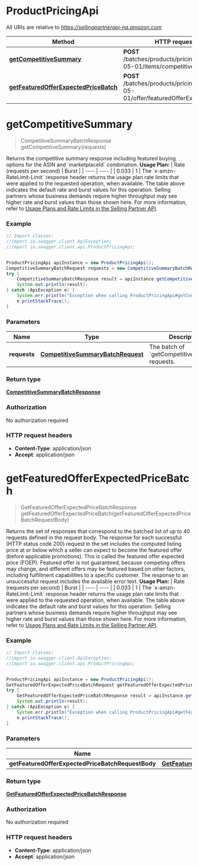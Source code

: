 # ProductPricingApi

All URIs are relative to *https://sellingpartnerapi-na.amazon.com*

Method | HTTP request | Description
------------- | ------------- | -------------
[**getCompetitiveSummary**](ProductPricingApi.md#getCompetitiveSummary) | **POST** /batches/products/pricing/2022-05-01/items/competitiveSummary | 
[**getFeaturedOfferExpectedPriceBatch**](ProductPricingApi.md#getFeaturedOfferExpectedPriceBatch) | **POST** /batches/products/pricing/2022-05-01/offer/featuredOfferExpectedPrice | 


<a name="getCompetitiveSummary"></a>
# **getCompetitiveSummary**
> CompetitiveSummaryBatchResponse getCompetitiveSummary(requests)



Returns the competitive summary response including featured buying options for the ASIN and &#x60;marketplaceId&#x60; combination.  **Usage Plan:**  | Rate (requests per second) | Burst | | ---- | ---- | | 0.033 | 1 |  The &#x60;x-amzn-RateLimit-Limit&#x60; response header returns the usage plan rate limits that were applied to the requested operation, when available. The table above indicates the default rate and burst values for this operation. Selling partners whose business demands require higher throughput may see higher rate and burst values than those shown here. For more information, refer to [Usage Plans and Rate Limits in the Selling Partner API](https://developer-docs.amazon.com/sp-api/docs/usage-plans-and-rate-limits-in-the-sp-api).

### Example
```java
// Import classes:
//import io.swagger.client.ApiException;
//import io.swagger.client.api.ProductPricingApi;


ProductPricingApi apiInstance = new ProductPricingApi();
CompetitiveSummaryBatchRequest requests = new CompetitiveSummaryBatchRequest(); // CompetitiveSummaryBatchRequest | The batch of `getCompetitiveSummary` requests.
try {
    CompetitiveSummaryBatchResponse result = apiInstance.getCompetitiveSummary(requests);
    System.out.println(result);
} catch (ApiException e) {
    System.err.println("Exception when calling ProductPricingApi#getCompetitiveSummary");
    e.printStackTrace();
}
```

### Parameters

Name | Type | Description  | Notes
------------- | ------------- | ------------- | -------------
 **requests** | [**CompetitiveSummaryBatchRequest**](CompetitiveSummaryBatchRequest.md)| The batch of &#x60;getCompetitiveSummary&#x60; requests. |

### Return type

[**CompetitiveSummaryBatchResponse**](CompetitiveSummaryBatchResponse.md)

### Authorization

No authorization required

### HTTP request headers

 - **Content-Type**: application/json
 - **Accept**: application/json

<a name="getFeaturedOfferExpectedPriceBatch"></a>
# **getFeaturedOfferExpectedPriceBatch**
> GetFeaturedOfferExpectedPriceBatchResponse getFeaturedOfferExpectedPriceBatch(getFeaturedOfferExpectedPriceBatchRequestBody)



Returns the set of responses that correspond to the batched list of up to 40 requests defined in the request body. The response for each successful (HTTP status code 200) request in the set includes the computed listing price at or below which a seller can expect to become the featured offer (before applicable promotions). This is called the featured offer expected price (FOEP). Featured offer is not guaranteed, because competing offers may change, and different offers may be featured based on other factors, including fulfillment capabilities to a specific customer. The response to an unsuccessful request includes the available error text.  **Usage Plan:**  | Rate (requests per second) | Burst | | ---- | ---- | | 0.033 | 1 |  The &#x60;x-amzn-RateLimit-Limit&#x60; response header returns the usage plan rate limits that were applied to the requested operation, when available. The table above indicates the default rate and burst values for this operation. Selling partners whose business demands require higher throughput may see higher rate and burst values than those shown here. For more information, refer to [Usage Plans and Rate Limits in the Selling Partner API](https://developer-docs.amazon.com/sp-api/docs/usage-plans-and-rate-limits-in-the-sp-api).

### Example
```java
// Import classes:
//import io.swagger.client.ApiException;
//import io.swagger.client.api.ProductPricingApi;


ProductPricingApi apiInstance = new ProductPricingApi();
GetFeaturedOfferExpectedPriceBatchRequest getFeaturedOfferExpectedPriceBatchRequestBody = new GetFeaturedOfferExpectedPriceBatchRequest(); // GetFeaturedOfferExpectedPriceBatchRequest | 
try {
    GetFeaturedOfferExpectedPriceBatchResponse result = apiInstance.getFeaturedOfferExpectedPriceBatch(getFeaturedOfferExpectedPriceBatchRequestBody);
    System.out.println(result);
} catch (ApiException e) {
    System.err.println("Exception when calling ProductPricingApi#getFeaturedOfferExpectedPriceBatch");
    e.printStackTrace();
}
```

### Parameters

Name | Type | Description  | Notes
------------- | ------------- | ------------- | -------------
 **getFeaturedOfferExpectedPriceBatchRequestBody** | [**GetFeaturedOfferExpectedPriceBatchRequest**](GetFeaturedOfferExpectedPriceBatchRequest.md)|  |

### Return type

[**GetFeaturedOfferExpectedPriceBatchResponse**](GetFeaturedOfferExpectedPriceBatchResponse.md)

### Authorization

No authorization required

### HTTP request headers

 - **Content-Type**: application/json
 - **Accept**: application/json


